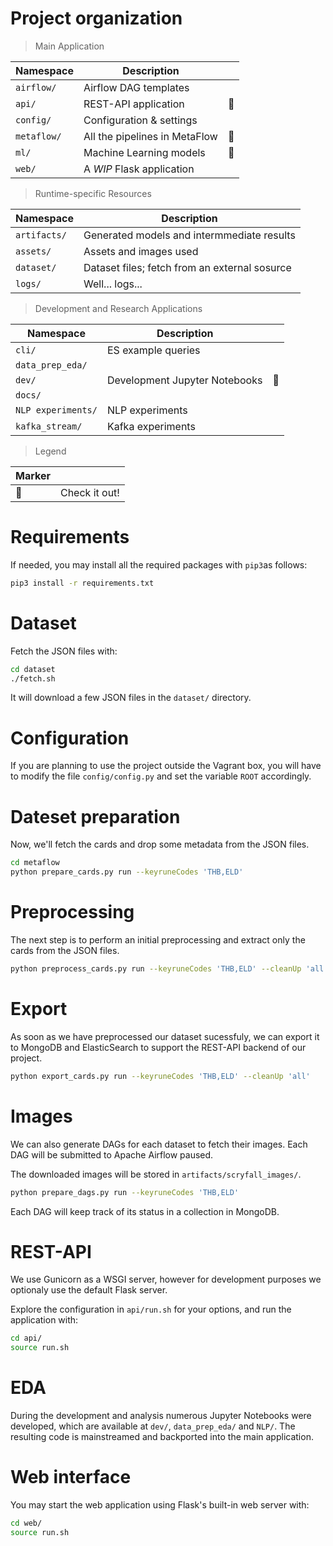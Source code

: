 # Project organization

> Main Application

| Namespace          | Description                   |   |
|--------------------|-------------------------------|---|
| `airflow/`         | Airflow DAG templates         |   |
| `api/`             | REST-API application          | 🌟|
| `config/`          | Configuration & settings      |   |
| `metaflow/`        | All the pipelines in MetaFlow | 🌟|
| `ml/`              | Machine Learning models       | 🌟|
| `web/`             | A *WIP* Flask application | |

> Runtime-specific Resources

| Namespace          | Description                                   |
|--------------------|-----------------------------------------------|
| `artifacts/`       | Generated models and intermmediate results    |
| `assets/`          | Assets and images used                        |
| `dataset/`         | Dataset files; fetch from an external sosurce |
| `logs/ `           | Well... logs...                               |

> Development and Research Applications

| Namespace          | Description           | |
|--------------------|-----------------------|--------|
| `cli/`             | ES example queries    | |
| `data_prep_eda/`   | | |
| `dev/`             | Development Jupyter Notebooks| 🌟 |
| `docs/`            | |
| `NLP experiments/` | NLP experiments       | |
| `kafka_stream/`    | Kafka experiments     | |


> Legend

| Marker |   |
|--------|---|
| 🌟     | Check it out! |


# Requirements

If needed, you may install all the required packages with `pip3`as follows:

```bash
pip3 install -r requirements.txt
```

# Dataset

Fetch the JSON files with:

```bash
cd dataset
./fetch.sh
```

It will download a few JSON files in the `dataset/` directory.

# Configuration

If you are planning to use the project outside the Vagrant box, you will have to modify the file `config/config.py` and set the variable `ROOT` accordingly.

# Dateset preparation

Now, we'll fetch the cards and drop some metadata from the JSON files.

```bash
cd metaflow
python prepare_cards.py run --keyruneCodes 'THB,ELD'
```

# Preprocessing

The next step is to perform an initial preprocessing and extract only the cards from the JSON files.

```bash
python preprocess_cards.py run --keyruneCodes 'THB,ELD' --cleanUp 'all'
```

# Export

As soon as we have preprocessed our dataset sucessfuly, we can export it to MongoDB and ElasticSearch to support the REST-API backend of our project.

```bash
python export_cards.py run --keyruneCodes 'THB,ELD' --cleanUp 'all'
```

# Images
We can also generate DAGs for each dataset to fetch their images. Each DAG will be submitted to Apache Airflow paused.

The downloaded images will be stored in `artifacts/scryfall_images/`.

```bash
python prepare_dags.py run --keyruneCodes 'THB,ELD'
```

Each DAG will keep track of its status in a collection in MongoDB.

# REST-API

We use Gunicorn as a WSGI server, however for development purposes we optionaly use the default Flask server.

Explore the configuration in `api/run.sh` for your options, and run the application with:

```bash
cd api/
source run.sh
```

# EDA

During the development and analysis numerous Jupyter Notebooks were developed,
which are available at `dev/`, `data_prep_eda/` and `NLP/`. The resulting code is
mainstreamed and backported into the main application.

# Web interface

You may start the web application using Flask's built-in web server with:

```bash
cd web/
source run.sh
```
